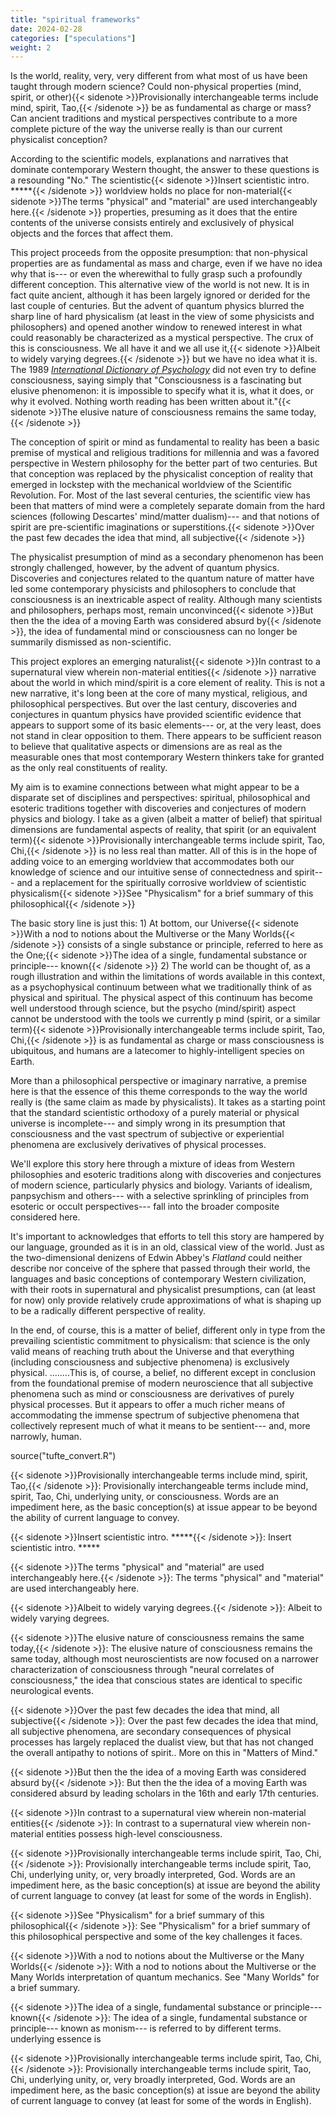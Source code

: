 ```yaml
---
title: "spiritual frameworks"
date: 2024-02-28
categories: ["speculations"]
weight: 2
---
```



Is the world, reality, very, very different from what most of us have
been taught through modern science? Could non-physical properties (mind,
spirit, or other){{< sidenote >}}Provisionally interchangeable terms include mind, spirit, Tao,{{< /sidenote >}} be as fundamental as charge or mass? Can ancient
traditions and mystical perspectives contribute to a more complete
picture of the way the universe really is than our current physicalist
conception?

According to the scientific models, explanations and narratives that
dominate contemporary Western thought, the answer to these questions is
a resounding "No." The scientistic{{< sidenote >}}Insert scientistic intro. \*\*\*\*\*{{< /sidenote >}} worldview holds no place for
non-material{{< sidenote >}}The terms "physical" and "material" are used interchangeably here.{{< /sidenote >}} properties, presuming as it does that the entire
contents of the universe consists entirely and exclusively of physical
objects and the forces that affect them.

This project proceeds from the opposite presumption: that non-physical
properties are as fundamental as mass and charge, even if we have no
idea why that is--- or even the wherewithal to fully grasp such a
profoundly different conception. This alternative view of the world is
not new. It is in fact quite ancient, although it has been largely
ignored or derided for the last couple of centuries. But the advent of
quantum physics blurred the sharp line of hard physicalism (at least in
the view of some physicists and philosophers) and opened another window
to renewed interest in what could reasonably be characterized as a
mystical perspective. The crux of this is consciousness. We all have it
and we all use it,{{< sidenote >}}Albeit to widely varying degrees.{{< /sidenote >}} but we have no idea what it is. The 1989
[*International Dictionary of
Psychology*](https://www.google.com/books/edition/The_International_Dictionary_of_Psycholo/E8ksAAAAMAAJ?hl=en)
did not even try to define consciousness, saying simply that
"Consciousness is a fascinating but elusive phenomenon: it is impossible
to specify what it is, what it does, or why it evolved. Nothing worth
reading has been written about it."{{< sidenote >}}The elusive nature of consciousness remains the same today,{{< /sidenote >}}

The conception of spirit or mind as fundamental to reality has been a
basic premise of mystical and religious traditions for millennia and was
a favored perspective in Western philosophy for the better part of two
centuries. But that conception was replaced by the physicalist
conception of reality that emerged in lockstep with the mechanical
worldview of the Scientific Revolution. For. Most of the last several
centuries, the scientific view has been that matters of mind were a
completely separate domain from the hard sciences (following Descartes'
mind/matter dualism)--- and that notions of spirit are pre-scientific
imaginations or superstitions.{{< sidenote >}}Over the past few decades the idea that mind, all subjective{{< /sidenote >}}

The physicalist presumption of mind as a secondary phenomenon has been
strongly challenged, however, by the advent of quantum physics.
Discoveries and conjectures related to the quantum nature of matter have
led some contemporary physicists and philosophers to conclude that
consciousness is an inextricable aspect of reality. Although many
scientists and philosophers, perhaps most, remain unconvinced{{< sidenote >}}But then the the idea of a moving Earth was considered absurd by{{< /sidenote >}}, the
idea of fundamental mind or consciousness can no longer be summarily
dismissed as non-scientific.

This project explores an emerging naturalist{{< sidenote >}}In contrast to a supernatural view wherein non-material entities{{< /sidenote >}} narrative about the
world in which mind/spirit is a core element of reality. This is not a
new narrative, it's long been at the core of many mystical, religious,
and philosophical perspectives. But over the last century, discoveries
and conjectures in quantum physics have provided scientific evidence
that appears to support some of its basic elements--- or, at the very
least, does not stand in clear opposition to them. There appears to be
sufficient reason to believe that qualitative aspects or dimensions are
as real as the measurable ones that most contemporary Western thinkers
take for granted as the only real constituents of reality.

My aim is to examine connections between what might appear to be a
disparate set of disciplines and perspectives: spiritual, philosophical
and esoteric traditions together with discoveries and conjectures of
modern physics and biology. I take as a given (albeit a matter of
belief) that spiritual dimensions are fundamental aspects of reality,
that spirit (or an equivalent term){{< sidenote >}}Provisionally interchangeable terms include spirit, Tao, Chi,{{< /sidenote >}} is no less real than matter. All
of this is in the hope of adding voice to an emerging worldview that
accommodates both our knowledge of science and our intuitive sense of
connectedness and spirit--- and a replacement for the spiritually
corrosive worldview of scientistic physicalism{{< sidenote >}}See "Physicalism" for a brief summary of this philosophical{{< /sidenote >}}

The basic story line is just this: 1) At bottom, our Universe{{< sidenote >}}With a nod to notions about the Multiverse or the Many Worlds{{< /sidenote >}}
consists of a single substance or principle, referred to here as the
One;{{< sidenote >}}The idea of a single, fundamental substance or principle--- known{{< /sidenote >}} 2) The world can be thought of, as a rough illustration and
within the limitations of words available in this context, as a
psychophysical continuum between what we traditionally think of as
physical and spiritual. The physical aspect of this continuum has become
well understood through science, but the psycho (mind/spirit) aspect
cannot be understood with the tools we currently p mind (spirit, or a
similar term){{< sidenote >}}Provisionally interchangeable terms include spirit, Tao, Chi,{{< /sidenote >}} is as fundamental as charge or mass consciousness is
ubiquitous, and humans are a latecomer to highly-intelligent species on
Earth.

More than a philosophical perspective or imaginary narrative, a premise
here is that the essence of this theme corresponds to the way the world
really is (the same claim as made by physicalists). It takes as a
starting point that the standard scientistic orthodoxy of a purely
material or physical universe is incomplete--- and simply wrong in its
presumption that consciousness and the vast spectrum of subjective or
experiential phenomena are exclusively derivatives of physical
processes.

We'll explore this story here through a mixture of ideas from Western
philosophies and esoteric traditions along with discoveries and
conjectures of modern science, particularly physics and biology.
Variants of idealism, panpsychism and others--- with a selective
sprinkling of principles from esoteric or occult perspectives--- fall
into the broader composite considered here.

It's important to acknowledges that efforts to tell this story are
hampered by our language, grounded as it is in an old, classical view of
the world. Just as the two-dimensional denizens of Edwin Abbey's
*Flatland* could neither describe nor conceive of the sphere that passed
through their world, the languages and basic conceptions of contemporary
Western civilization, with their roots in supernatural and physicalist
presumptions, can (at least for now) only provide relatively crude
approximations of what is shaping up to be a radically different
perspective of reality.

In the end, of course, this is a matter of belief, different only in
type from the prevailing scientistic commitment to physicalism: that
science is the only valid means of reaching truth about the Universe and
that everything (including consciousness and subjective phenomena) is
exclusively physical. ........This is, of course, a belief, no different
except in conclusion from the foundational premise of modern
neuroscience that all subjective phenomena such as mind or consciousness
are derivatives of purely physical processes. But it appears to offer a
much richer means of accommodating the immense spectrum of subjective
phenomena that collectively represent much of what it means to be
sentient--- and, more narrowly, human.

source("tufte_convert.R")

{{< sidenote >}}Provisionally interchangeable terms include mind, spirit, Tao,{{< /sidenote >}}: Provisionally interchangeable terms include mind, spirit, Tao,
    Chi, underlying unity, or consciousness. Words are an impediment
    here, as the basic conception(s) at issue appear to be beyond the
    ability of current language to convey.

{{< sidenote >}}Insert scientistic intro. \*\*\*\*\*{{< /sidenote >}}: Insert scientistic intro. \*\*\*\*\*

{{< sidenote >}}The terms "physical" and "material" are used interchangeably here.{{< /sidenote >}}: The terms "physical" and "material" are used interchangeably here.

{{< sidenote >}}Albeit to widely varying degrees.{{< /sidenote >}}: Albeit to widely varying degrees.

{{< sidenote >}}The elusive nature of consciousness remains the same today,{{< /sidenote >}}: The elusive nature of consciousness remains the same today,
    although most neuroscientists are now focused on a narrower
    characterization of consciousness through "neural correlates of
    consciousness," the idea that conscious states are identical to
    specific neurological events.

{{< sidenote >}}Over the past few decades the idea that mind, all subjective{{< /sidenote >}}: Over the past few decades the idea that mind, all subjective
    phenomena, are secondary consequences of physical processes has
    largely replaced the dualist view, but that has not changed the
    overall antipathy to notions of spirit.. More on this in "Matters of
    Mind."

{{< sidenote >}}But then the the idea of a moving Earth was considered absurd by{{< /sidenote >}}: But then the the idea of a moving Earth was considered absurd by
    leading scholars in the 16th and early 17th centuries.

{{< sidenote >}}In contrast to a supernatural view wherein non-material entities{{< /sidenote >}}: In contrast to a supernatural view wherein non-material entities
    possess high-level consciousness.

{{< sidenote >}}Provisionally interchangeable terms include spirit, Tao, Chi,{{< /sidenote >}}: Provisionally interchangeable terms include spirit, Tao, Chi,
    underlying unity, or, very broadly interpreted, God. Words are an
    impediment here, as the basic conception(s) at issue are beyond the
    ability of current language to convey (at least for some of the
    words in English).

{{< sidenote >}}See "Physicalism" for a brief summary of this philosophical{{< /sidenote >}}: See "Physicalism" for a brief summary of this philosophical
    perspective and some of the key challenges it faces.

{{< sidenote >}}With a nod to notions about the Multiverse or the Many Worlds{{< /sidenote >}}: With a nod to notions about the Multiverse or the Many Worlds
    interpretation of quantum mechanics. See "Many Worlds" for a brief
    summary.

{{< sidenote >}}The idea of a single, fundamental substance or principle--- known{{< /sidenote >}}: The idea of a single, fundamental substance or principle--- known
    as monism--- is referred to by different terms. underlying essence
    is

{{< sidenote >}}Provisionally interchangeable terms include spirit, Tao, Chi,{{< /sidenote >}}: Provisionally interchangeable terms include spirit, Tao, Chi,
    underlying unity, or, very broadly interpreted, God. Words are an
    impediment here, as the basic conception(s) at issue are beyond the
    ability of current language to convey (at least for some of the
    words in English).
